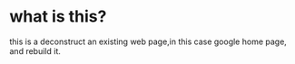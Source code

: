 # what is this?
this is a deconstruct an existing web page,in this case google home page, and rebuild it.
